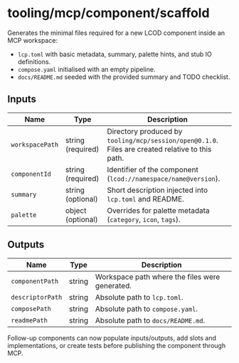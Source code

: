 # tooling/mcp/component/scaffold

Generates the minimal files required for a new LCOD component inside an MCP workspace:

- `lcp.toml` with basic metadata, summary, palette hints, and stub IO definitions.
- `compose.yaml` initialised with an empty pipeline.
- `docs/README.md` seeded with the provided summary and TODO checklist.

## Inputs

| Name | Type | Description |
| ---- | ---- | ----------- |
| `workspacePath` | string (required) | Directory produced by `tooling/mcp/session/open@0.1.0`. Files are created relative to this path. |
| `componentId` | string (required) | Identifier of the component (`lcod://namespace/name@version`). |
| `summary` | string (optional) | Short description injected into `lcp.toml` and README. |
| `palette` | object (optional) | Overrides for palette metadata (`category`, `icon`, `tags`). |

## Outputs

| Name | Type | Description |
| ---- | ---- | ----------- |
| `componentPath` | string | Workspace path where the files were generated. |
| `descriptorPath` | string | Absolute path to `lcp.toml`. |
| `composePath` | string | Absolute path to `compose.yaml`. |
| `readmePath` | string | Absolute path to `docs/README.md`. |

Follow-up components can now populate inputs/outputs, add slots and implementations, or create tests before publishing the component through MCP.
